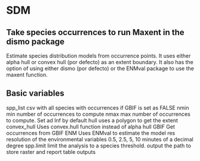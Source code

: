 # SDM
## Take species occurrences to run Maxent in the dismo package

Estimate species distribution models from occurrence points. It uses either alpha hull or convex hull (por defecto) as an extent boundary. It also has the option of using either dismo (por defecto) or the ENMval package to use the maxent function.

## Basic variables

spp_list    csv with all species with occurrences if GBIF is set as FALSE
nmin        min number of occurrences to compute
nmax        max number of occurrences to compute. Set ad Inf by default
hull        uses a polygon to get the extent
convex_hull Uses convex.hull function instead of alpha hull
GBIF        Get occurrences from GBIF
ENM         Uses ENMval to estimate the model
res         resolution of the environmental variables 0.5, 2.5, 5, 10 minutes of a decimal degree
spp.limit   limit the analysis to a species threshold.
output      the path to store raster and report table outputs
